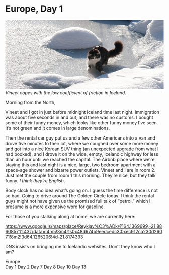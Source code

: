 Europe, Day 1
=============
![](vineet_ice_small.jpg)
*Vineet copes with the low coefficient of friction in Iceland.*

Morning from the North,

Vineet and I got in just before midnight Iceland time last night. Immigration
was about five seconds in and out, and there was no customs. I bought some of
their funny money, which looks like other funny money I’ve seen. It’s not
green and it comes in large denominations.

Then the rental car guy put us and a few other Americans into a van and drove
five minutes to their lot, where we coughed over some more money and got into
a nice Korean SUV thing (an unexpected upgrade from what I had booked), and I
drove it on the wide, empty, Icelandic highway for less than an hour until we
reached the capital. The Airbnb place where we’re staying this and last night
is a nice, large, two bedroom apartment with a space-age shower and bizarre
power outlets. Vineet and I are in room 2. Just met the couple from room 1
this morning. They’re nice, but they talk funny. *I think they’re English*.

Body clock has no idea what’s going on. I guess the time difference is not so
bad. Going to drive around The Golden Circle today. I think the rental guys
might not have given us the promised full talk of “petrol,” which I presume
is a more expensive word for gasoline.

For those of you stalking along at home, we are currently here:

https://www.google.is/maps/place/Reykjav%C3%ADk/@64.1369699,-21.8860857,11.43z/data=!4m5!3m4!1s0x48d674b9eedcedc3:0xec912ca230d26071!8m2!3d64.1265206!4d-21.8174393

DNS insists on bringing me to Icelandic websites. Don’t they know who I am?

<div class="series-navigation">
  <div class="series-navigation-header">Europe</div>
  <div class="series-navigation-links">
    <span>Day 1</span>
    <a href="europe2.html">Day 2</a>
    <a href="europe7.html">Day 7</a>
    <a href="europe8.html">Day 8</a>
    <a href="europe10.html">Day 10</a>
    <a href="europe13.html">Day 13</a>
  </div>
</div>
